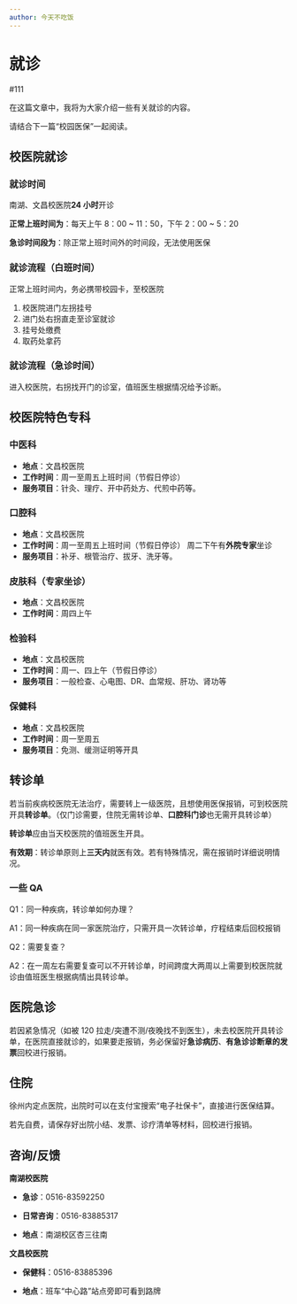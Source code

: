 ```yaml
---
author: 今天不吃饭
---
```


# 就诊

#111

在这篇文章中，我将为大家介绍一些有关就诊的内容。

请结合下一篇“校园医保”一起阅读。

## 校医院就诊

### 就诊时间

南湖、文昌校医院**24 小时**开诊

**正常上班时间为**：每天上午 8：00 ~ 11：50，下午 2：00 ~ 5：20

**急诊时间段为**：除正常上班时间外的时间段，无法使用医保

### 就诊流程（白班时间）

正常上班时间内，务必携带校园卡，至校医院

1. 校医院进门左拐挂号
2. 进门处右拐直走至诊室就诊
3. 挂号处缴费
4. 取药处拿药

### 就诊流程（急诊时间）

进入校医院，右拐找开门的诊室，值班医生根据情况给予诊断。

## 校医院特色专科

### 中医科

- **地点**：文昌校医院
- **工作时间**：周一至周五上班时间（节假日停诊）
- **服务项目**：针灸、理疗、开中药处方、代煎中药等。

### 口腔科

- **地点**：文昌校医院
- **工作时间**：周一至周五上班时间（节假日停诊） 周二下午有**外院专家**坐诊
- **服务项目**：补牙、根管治疗、拔牙、洗牙等。

### 皮肤科（专家坐诊）

- **地点**：文昌校医院
- **工作时间**：周四上午

### 检验科

- **地点**：文昌校医院
- **工作时间**：周一、四上午（节假日停诊）
- **服务项目**：一般检查、心电图、DR、血常规、肝功、肾功等

### 保健科

- **地点**：文昌校医院
- **工作时间**：周一至周五
- **服务项目**：免测、缓测证明等开具

## 转诊单

若当前疾病校医院无法治疗，需要转上一级医院，且想使用医保报销，可到校医院开具**转诊单**。（仅门诊需要，住院无需转诊单、**口腔科门诊**也无需开具转诊单）

**转诊单**应由当天校医院的值班医生开具。

**有效期**：转诊单原则上**三天内**就医有效。若有特殊情况，需在报销时详细说明情况。

### 一些 QA

Q1：同一种疾病，转诊单如何办理？

A1：同一种疾病在同一家医院治疗，只需开具一次转诊单，疗程结束后回校报销

Q2：需要复查？

A2：在一周左右需要复查可以不开转诊单，时间跨度大两周以上需要到校医院就诊由值班医生根据病情出具转诊单。

## 医院急诊

若因紧急情况（如被 120 拉走/突遭不测/夜晚找不到医生），未去校医院开具转诊单，在医院直接就诊的，如果要走报销，务必保留好**急诊病历**、**有急诊诊断章的发票**回校进行报销。

## 住院

徐州内定点医院，出院时可以在支付宝搜索“电子社保卡”，直接进行医保结算。

若先自费，请保存好出院小结、发票、诊疗清单等材料，回校进行报销。

## 咨询/反馈

**南湖校医院**

- **急诊**：0516-83592250
- **日常咨询**：0516-83885317

- **地点**：南湖校区杏三往南

**文昌校医院**

- **保健科**：0516-83885396

- **地点**：班车“中心路”站点旁即可看到路牌
